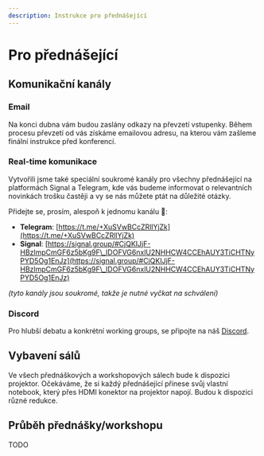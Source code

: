 ```yaml
---
description: Instrukce pro přednášející
---
```


# Pro přednášející

## Komunikační kanály

### Email

Na konci dubna vám budou zaslány odkazy na převzetí vstupenky. Během procesu převzetí od vás získáme emailovou adresu, na kterou vám zašleme finální instrukce před konferencí.

### Real-time komunikace

Vytvořili jsme také speciální soukromé kanály pro všechny přednášející na platformách Signal a Telegram, kde vás budeme informovat o relevantních novinkách trošku častěji a vy se nás můžete ptát na důležité otázky.&#x20;

Přidejte se, prosím, alespoň k jednomu kanálu 🙏:

* **Telegram**: [https://t.me/+XuSVwBCcZRllYjZk](https://t.me/+XuSVwBCcZRllYjZk)
* **Signal**: [https://signal.group/#CjQKIJjF-HBzlmpCmGF6z5bKg9F\_IDOFVG6nxlU2NHHCW4CCEhAUY3TiCHTNyPYD5Og1EnJz](https://signal.group/#CjQKIJjF-HBzlmpCmGF6z5bKg9F\_IDOFVG6nxlU2NHHCW4CCEhAUY3TiCHTNyPYD5Og1EnJz)

_(tyto kanály jsou soukromé, takže je nutné vyčkat na schválení)_

### Discord

Pro hlubší debatu a konkrétní working groups, se připojte na náš [Discord](https://discord.gg/5k9dEtVhnv).

## Vybavení sálů

Ve všech přednáškových a workshopových sálech bude k dispozici projektor. Očekáváme, že si každý přednášející přinese svůj vlastní notebook, který přes HDMI konektor na projektor napojí. Budou k dispozici různé redukce.

## Průběh přednášky/workshopu

TODO

